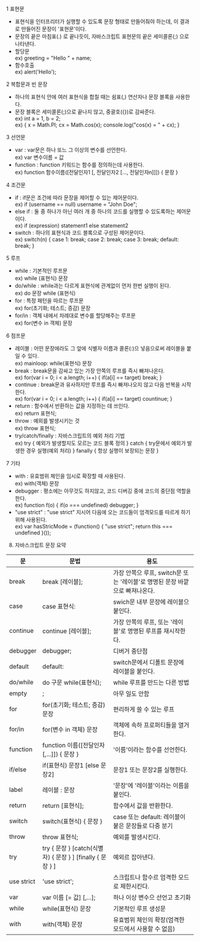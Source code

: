 1 표현문
 - 표현식을 인터프리터가 실행할 수 있도록 문장 형태로 만들어줘야 하는데, 이 결과로 만들어진 문장이 '표현문'이다.
 - 문장의 끝은 마침표(.) 로 끝나듯이, 자바스크립트 표현문의 끝은 세미콜론(;) 으로 나타낸다.
 - 할당문   
ex) greeting = "Hello " + name;
 - 함수호출   
ex) alert('Hello');

2 복합문과 빈 문장
 - 하나의 표현식 안에 여러 표현식을 합칠 때는 쉼표(,) 연산자나 문장 블록을 사용한다.
 - 문장 블록은 세미콜론(;)으로 끝나지 않고, 중괄호({})로 감싸준다.   
ex) int a = 1, b = 2;   
ex) {
    x = Math.PI;
    cx = Math.cos(x);
    console.log("cos(x) = " + cx);
}

3 선언문
 - var : var문은 하나 또느 그 이상의 변수를 선언한다.   
ex) var 변수이름 = 값   
 - function : function 키워드는 함수를 정의하는데 사용한다.   
ex) function 함수이름([전달인자1 [, 전달인자2 [..., 전달인자n]]]) { 
    문장
}   

4 조건문
 - if : if문은 조건에 따라 문장을 제어할 수 있는 제어문이다.   
ex) if (username == null) username = "John Doe";   
 - else if : 둘 중 하나가 아닌 여러 개 중 하나의 코드를 실행할 수 있도록하는 제어문이다.   
ex) if (expression) statement1 else statement2
 - switch : 하나의 표현식과 코드 블록으로 구성된 제어문이다.  
ex) switch(n) {
    case 1:
    break;
    case 2:
    break;
    case 3:
    break;
    default:
    break;
}

5 루프
 - while : 기본적인 루프문   
ex) while (표현식) 문장
 - do/while : while과는 다르게 표현식에 관계없이 먼저 한번 실행이 된다.   
ex) do 문장 while (표현식)
 - for : 특정 패턴을 따르는 루프문   
ex) for(초기화; 테스트; 증감) 문장
 - for/in : 객체 내에서 차례대로 변수를 할당해주는 루프문   
ex) for(변수 in 객체) 문장

6 점프문
 - 레이블 : 어떤 문장에라도 그 앞에 식별자 이름과 콜론(:)으 넣음으로써 레이블을 붙일 수 있다.   
ex) mainloop: while(표현식) 문장
 - break : break문을 감싸고 있는 가장 안쪽의 루프를 즉시 빠져나온다.   
ex) for(var i = 0; i < a.length; i++) { if(a[i] == target) break; }
 - continue : break문과 유사하지만 루프를 즉시 빠져나오지 않고 다음 반복을 시작한다.   
ex) for(var i = 0; i < a.length; i++) { if(a[i] == target) countinue; }
 - return : 함수에서 반환하는 값을 지정하는 데 쓰인다.   
ex) return 표현식;
 - throw : 예외를 발생시키는 것   
ex) throw 표현식;
 - try/catch/finally : 자바스크립트의 예외 처리 기법   
ex) try { 예외가 발생할지도 모르는 코드 블록 정의 } catch { try문에서 예외가 발생한 경우 실행(예외 처리) } fanally { 항상 실행이 보장되는 문장 }

7 기타
 - with : 유효범위 체인을 임시로 확장할 때 사용된다.   
ex) with(객체) 문장
 - debugger : 평소에는 아무것도 하지않고, 코드 디버깅 중에 코드의 중단점 역할을 한다.   
ex) function f(o) { if(o === undefined) debugger; }
 - "use strict" : "use strict" 지시어 다음에 오는 코드들이 엄격모드를 따르게 하기 위해 사용된다.   
ex) var hasStricMode = (function() { "use strict"; return this === undefined }());

8. 자바스크립트 문장 요약

|문|문법|용도|
|--------|--------|--------|
|break|break [레이블];|가장 안쪽으 루프, switch문 또는 '레이블'로 명명된 문장 바깥으로 빠져나온다.|
|case|case 표현식:|swich문 내부 문장에 레이블으 붙인다.|
|continue|continue [레이블];|가장 안쪽의 루프, 또는 '레이블'로 명명된 루프를 재시작한다.|
|debugger|debugger;|디버거 중단점|
|default|default:|switch문에서 디폴트 문장에 레이블을 붙인다.|
|do/while|do 구문 while(표현식);|while 루프를 만드는 다른 방법|
|empty|;|아무 일도 안함|
|for|for(초기화; 테스트; 증감) 문장|편리하게 쓸 수 있는 루프|
|for/in|for(변수 in 객체) 문장|객체에 속하 프로퍼티들을 열거한다.|
|function|function 이름([전달인자[,...]]) { 문장 }|'이름'이라는 함수를 선언한다.|
|if/else|if(표현식) 문장1 [else 문장2]|문장1 또는 문장2를 실행한다.|
|label|레이블 : 문장|'문장'에 '레이블'이라는 이름을 붙인다.|
|return|return [표현식];|함수에서 값을 반환한다.|
|switch|switch(표현식) { 문장 }|case 또는 default: 레이블이 붙은 문장들로 다중 분기|
|throw|throw 표현식;|예외를 발생시킨다.|
|try|try { 문장 } [catch(식별자) { 문장 } ] [finally { 문장 } ]|예외르 잡아낸다.|
|use strict|'use strict';|스크립트나 함수르 엄격한 모드로 제한시킨다.|
|var|var 이름 [= 값] [,...];|하나 이상 변수으 선언고 초기화|
|while|while(표현식) 문장|기본적인 루프 생성문|
|with|with(객체) 문장|유효범위 체인의 확장(엄격한 모드에서 사용할 수 없음)|
